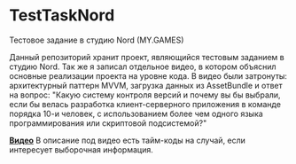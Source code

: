 # TestTaskNord
Тестовое задание в студию Nord (MY.GAMES)

Данный репозиторий хранит проект, являющийся тестовым заданием в студию Nord.
Так же я записал отдельное видео, в котором объяснил основные реализации проекта на уровне кода. В видео были затронуты: архитектурный паттерн MVVM, загрузка данных из AssetBundle и ответ на вопрос: "Какую систему контроля версий и почему вы бы выбрали, если бы велась разработка клиент-серверного приложения в команде порядка 10-и человек, с использованием более чем одного языка программирования или скриптовой подсистемой?"

[**Видео**](https://youtu.be/dDxn7Yac7b8) 
В описание под видео есть тайм-коды на случай, если интересует выборочная информация.
